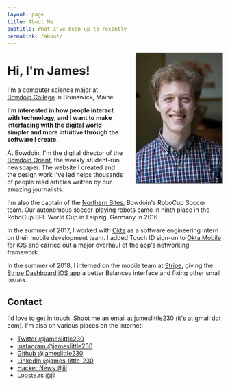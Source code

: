 ```yaml
---
layout: page
title: About Me
subtitle: What I've been up to recently
permalink: /about/
---
```


<img src="/img/headshot.jpg" style="float: right; width: 40%; margin: 0 0 2em 2em; border: 1px solid #252525;">

# Hi, I'm James!

I'm a computer science major at [Bowdoin College](http://bowdoin.edu) in Brunswick, Maine.

**I'm interested in how people interact with technology, and I want to make interfacing with the digital world simpler and more intuitive through the software I create.**

At Bowdoin, I'm the digital director of the [Bowdoin Orient](http://bowdoinorient.com), the weekly student-run newspaper. The website I created and the design work I've led helps thousands of people read articles written by our amazing journalists.

I'm also the captain of the [Northern Bites](https://www.youtube.com/playlist?list=PLRY7aBBr3vauc4aQ1PkCt923_ayLOeStW), Bowdoin's RoboCup Soccer team. Our autonomous soccer-playing robots came in ninth place in the RoboCup SPL World Cup in Leipzig, Germany in 2016.

In the summer of 2017, I worked with [Okta](https://okta.com) as a software engineering intern on their mobile development team. I added Touch ID sign-on to [Okta Mobile for iOS](https://itunes.apple.com/us/app/okta-mobile/id580709251) and carried out a major overhaul of the app's networking framework.

In the summer of 2018, I interned on the mobile team at [Stripe](https://stripe.com), giving the [Stripe Dashboard iOS app](https://itunes.apple.com/us/app/stripe-dashboard/id978516833) a better Balances interface and fixing other small issues.

## Contact

I'd love to get in touch. Shoot me an email at jameslittle230 (it's at gmail dot com). I'm also on various places on the internet:

- [Twitter @jameslittle230](https://twitter.com/jameslittle230)
- [Instagram @jameslittle230](https://instagram.com/jameslittle230)
- [Github @jameslittle230](https://github.com/jameslittle230)
- [LinkedIn @james-little-230](https://linkedin.com/in/james-little-230)
- [Hacker News @jil](https://news.ycombinator.com/user?id=jil)
- [Lobste.rs @jil](https://lobste.rs/u/jil)
